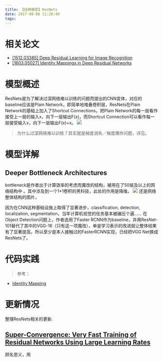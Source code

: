 ```yaml
---
title: 【经典模型】ResNets
date: 2017-08-08 11:20:49
tags:
---
```


# 相关论文
- [[1512.03385] Deep Residual Learning for Image Recognition](https://arxiv.org/abs/1512.03385)
- [[1603.05027] Identity Mappings in Deep Residual Networks](https://arxiv.org/abs/1603.05027)

# 模型概述
ResNets是为了解决过深网络难以训练的问题而提出的CNN变体，对应的baseline应该是Plain Network，即简单地堆叠卷积层，ResNets在Plain Network的基础上加入了Shortcut Connections，把Plain Network的每一层看作接受上一层的输入x，向下一层输出F(x)，而Shortcut Connection可以看作每一层接受输入x，向下一层输出F(x)+x。
![](http://upload-images.jianshu.io/upload_images/3197118-c8748560a7a329f0.png?imageMogr2/auto-orient/strip%7CimageView2/2/w/1240)

> 为什么过深网络难以训练？其实就是梯度消失／梯度爆炸问题，详见[]()。



# 模型详解
## Deeper Bottleneck Architectures
bottleneck是作者出于计算效率的考虑而魔改的结构，被用在了50层及以上的网络结构中
。其中涉及到一个1*1卷积的黑科技，此处的作用是降维。
![](http://upload-images.jianshu.io/upload_images/3197118-4f6cf50e2b5ad513.png?imageMogr2/auto-orient/strip%7CimageView2/2/w/1240)
还是网络整体结构的图片，

因为在CNN这种基础设施上取得了显著进步，classification, detection, localization, segmentation，当年计算机视觉的任务基本被碾压个遍……
在Object Detection问题上，作者选用了Faster RCNN作为baseline，并用ResNet-101替代了其中的VGG-16（只有这一项魔改），单是学习表示的改进就让整体结果有了显著提高。所以至少是本人接触过的FasterRCNN实现，已经把VGG Net换成ResNets了。

# 代码实践
> 参考：
- [Identity Mapping]()

# 更新情况
整理ResNets相关的更新.
## [Super-Convergence: Very Fast Training of Residual Networks Using Large Learning Rates](https://arxiv.org/abs/1708.07120)
顾名思义，用